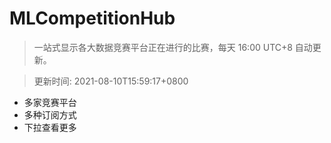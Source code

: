 # MLCompetitionHub

> 一站式显示各大数据竞赛平台正在进行的比赛，每天 16:00 UTC+8 自动更新。
  
> 更新时间: 2021-08-10T15:59:17+0800 

* 多家竞赛平台
* 多种订阅方式
* 下拉查看更多